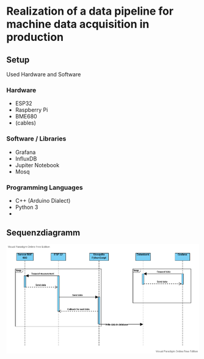 # Realization of a data pipeline for machine data acquisition in production
## Setup
Used Hardware and Software
### Hardware
- ESP32
- Raspberry Pi
- BME680
- (cables)
### Software / Libraries
- Grafana
- InfluxDB
- Jupiter Notebook
- Mosq
### Programming Languages
- C++ (Arduino Dialect)
- Python 3
- 
## Sequenzdiagramm
![image](/doc/images/UML_Sensor.png)
